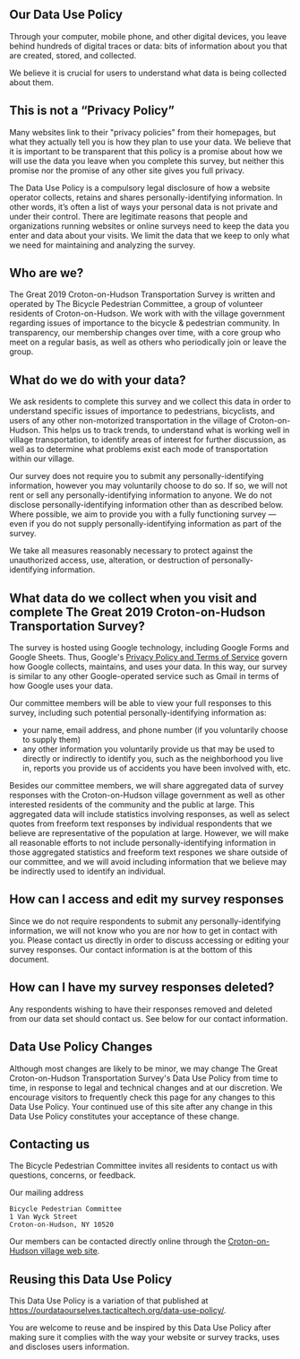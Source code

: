 ## Our Data Use Policy
Through your computer, mobile phone, and other digital devices, you leave behind hundreds of digital traces or data: bits of information about you that are created, stored, and collected.

We believe it is crucial for users to understand what data is being collected about them.

## This is not a “Privacy Policy”
Many websites link to their "privacy policies" from their homepages, but what they actually tell you is how they plan to use your data. We believe that it is important to be transparent that this policy is a promise about how we will use the data you leave when you complete this survey, but neither this promise nor the promise of any other site gives you full privacy.

The Data Use Policy is a compulsory legal disclosure of how a website operator collects, retains and shares personally-identifying information. In other words, it’s often a list of ways your personal data is not private and under their control. There are legitimate reasons that people and organizations running websites or online surveys need to keep the data you enter and data about your visits. We limit the data that we keep to only what we need for maintaining and analyzing the survey.

## Who are we?
The Great 2019 Croton-on-Hudson Transportation Survey is written and operated by The Bicycle Pedestrian Committee, a group of volunteer residents of Croton-on-Hudson.  We work with with the village government regarding issues of importance to the bicycle & pedestrian community.  In transparency, our membership changes over time, with a core group who meet on a regular basis, as well as others who periodically join or leave the group.

## What do we do with your data?
We ask residents to complete this survey and we collect this data in order to understand specific issues of importance to pedestrians, bicyclists, and users of any other non-motorized transportation in the village of Croton-on-Hudson.  This helps us to track trends, to understand what is working well in village transportation, to identify areas of interest for further discussion, as well as to determine what problems exist each mode of transportation within our village.

Our survey does not require you to submit any personally-identifying information, however you may voluntarily choose to do so.  If so, we will not rent or sell any personally-identifying information to anyone. We do not disclose personally-identifying information other than as described below. Where possible, we aim to provide you with a fully functioning survey — even if you do not supply personally-identifying information as part of the survey.

We take all measures reasonably necessary to protect against the unauthorized access, use, alteration, or destruction of personally-identifying information.

## What data do we collect when you visit and complete The Great 2019 Croton-on-Hudson Transportation Survey?

The survey is hosted using Google technology, including Google Forms and Google Sheets.  Thus, Google's [Privacy Policy and Terms of Service](https://policies.google.com) govern how Google collects, maintains, and uses your data.  In this way, our survey is similar to any other Google-operated service such as Gmail in terms of how Google uses your data.

Our committee members will be able to view your full responses to this survey, including such potential personally-identifying information as:
- your name, email address, and phone number (if you voluntarily choose to supply them)
- any other information you voluntarily provide us that may be used to directly or indirectly to identify you, such as the neighborhood you live in, reports you provide us of accidents you have been involved with, etc.

Besides our committee members, we will share aggregated data of survey responses with the Croton-on-Hudson village government as well as other interested residents of the community and the public at large.  This aggregated data will include statistics involving responses, as well as select quotes from freeform text responses by individual respondents that we believe are representative of the population at large.  However, we will make all reasonable efforts to not include personally-identifying information in those aggregated statistics and freeform text respones we share outside of our committee, and we will avoid including information that we believe may be indirectly used to identify an individual.

## How can I access and edit my survey responses
Since we do not require respondents to submit any personally-identifying information, we will not know who you are nor how to get in contact with you.  Please contact us directly in order to discuss accessing or editing your survey responses.  Our contact information is at the bottom of this document.

## How can I have my survey responses deleted?
Any respondents wishing to have their responses removed and deleted from our data set should contact us.  See below for our contact information.

## Data Use Policy Changes
Although most changes are likely to be minor, we may change The Great Croton-on-Hudson Transportation Survey's Data Use Policy from time to time, in response to legal and technical changes and at our discretion. We encourage visitors to frequently check this page for any changes to this Data Use Policy. Your continued use of this site after any change in this Data Use Policy constitutes your acceptance of these change.

## Contacting us
The Bicycle Pedestrian Committee invites all residents to contact us with questions, concerns, or feedback.

Our mailing address
```
Bicycle Pedestrian Committee
1 Van Wyck Street
Croton-on-Hudson, NY 10520
```

Our members can be contacted directly online through the [Croton-on-Hudson village web site](https://www.crotononhudson-ny.gov/bicycle-pedestrian-committee).

## Reusing this Data Use Policy
This Data Use Policy is a variation of that published at https://ourdataourselves.tacticaltech.org/data-use-policy/.

You are welcome to reuse and be inspired by this Data Use Policy after making sure it complies with the way your website or survey tracks, uses and discloses users information.
